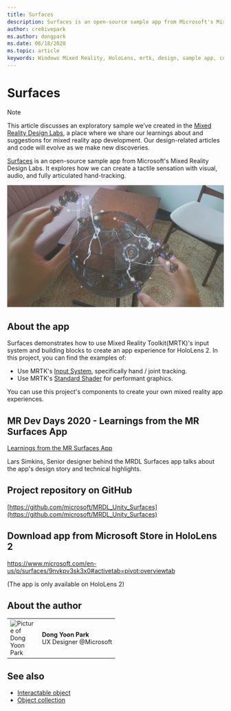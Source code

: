 ```yaml
---
title: Surfaces
description: Surfaces is an open-source sample app from Microsoft's Mixed Reality Design Labs. It explores how we can create a tactile sensation with visual, audio, and fully articulated hand-tracking.
author: cre8ivepark
ms.author: dongpark
ms.date: 06/18/2020
ms.topic: article
keywords: Windows Mixed Reality, HoloLens, mrtk, design, sample app, controls
---
```




# Surfaces

>[!NOTE]
>This article discusses an exploratory sample we’ve created in the [Mixed Reality Design Labs](https://github.com/Microsoft/MRDesignLabs_Unity), a place where we share our learnings about and suggestions for mixed reality app development. Our design-related articles and code will evolve as we make new discoveries.

[Surfaces](https://github.com/microsoft/MRDL_Unity_Surfaces)  is an open-source sample app from Microsoft's Mixed Reality Design Labs. It explores how we can create a tactile sensation with visual, audio, and fully articulated hand-tracking.

![Surfaces](images/MRDL_Surfaces_1.jpg)

## About the app
Surfaces demonstrates how to use Mixed Reality Toolkit(MRTK)'s input system and building blocks to create an app experience for HoloLens 2. In this project, you can find the examples of:
- Use MRTK's [Input System](https://microsoft.github.io/MixedRealityToolkit-Unity/Documentation/Input/Overview.html), specifically hand / joint tracking.
- Use MRTK's [Standard Shader](https://microsoft.github.io/MixedRealityToolkit-Unity/Documentation/README_MRTKStandardShader.html) for performant graphics.

You can use this project's components to create your own mixed reality app experiences.

## MR Dev Days 2020 - Learnings from the MR Surfaces App
[Learnings from the MR Surfaces App](https://channel9.msdn.com/Shows/Docs-Mixed-Reality/Learnings-from-the-MR-Surfaces-App)

Lars Simkins, Senior designer behind the MRDL Surfaces app talks about the app's design story and technical highlights.

## Project repository on GitHub
[https://github.com/microsoft/MRDL_Unity_Surfaces](https://github.com/microsoft/MRDL_Unity_Surfaces)

## Download app from Microsoft Store in HoloLens 2
https://www.microsoft.com/en-us/p/surfaces/9nvkpv3sk3x0#activetab=pivot:overviewtab

(The app is only available on HoloLens 2)

## About the author

<table style="border-collapse:collapse" padding-left="0px">
<tr>
<td style="border-style: none" width="60px"><img alt="Picture of Dong Yoon Park" width="60" height="60" src="images/dongyoonpark.jpg"></td>
<td style="border-style: none"><b>Dong Yoon Park</b><br>UX Designer @Microsoft</td>
</tr>
</table>

## See also

* [Interactable object](interactable-object.md)
* [Object collection](object-collection.md)
